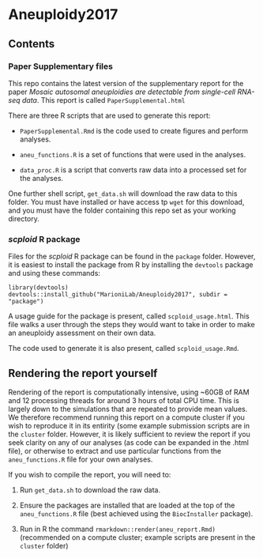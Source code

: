 # Aneuploidy2017

## Contents

### Paper Supplementary files

This repo contains the latest version of the supplementary report for the paper *Mosaic autosomal aneuploidies are detectable from single-cell RNA-seq data*. This report is called `PaperSupplemental.html`

There are three R scripts that are used to generate this report:

* `PaperSupplemental.Rmd` is the code used to create figures and perform analyses.

* `aneu_functions.R` is a set of functions that were used in the analyses.

* `data_proc.R` is a script that converts raw data into a processed set for the analyses.

One further shell script, `get_data.sh` will download the raw data to this folder. You must have installed or have access tp `wget` for this download, and you must have the folder containing this repo set as your working directory.

### *scploid* R package

Files for the *scploid* R package can be found in the `package` folder. However, it is easiest to install the package from R by installing the `devtools` package and using these commands:

`library(devtools)`
`devtools::install_github("MarioniLab/Aneuploidy2017", subdir = "package")`

A usage guide for the package is present, called `scploid_usage.html`. This file walks a user through the steps they would want to take in order to make an aneuploidy assessment on their own data.

The code used to generate it is also present, called `scploid_usage.Rmd`.

## Rendering the report yourself

Rendering of the report is computationally intensive, using ~60GB of RAM and 12 processing threads for around 3 hours of total CPU time. This is largely down to the simulations that are repeated to provide mean values. We therefore recommend running this report on a compute cluster if you wish to reproduce it in its entirity (some example submission scripts are in the `cluster` folder. However, it is likely sufficient to review the report if you seek clarity on any of our analyses (as code can be expanded in the .html file), or otherwise to extract and use particular functions from the `aneu_functions.R` file for your own analyses.

If you wish to compile the report, you will need to:

1. Run `get_data.sh` to download the raw data.

2. Ensure the packages are installed that are loaded at the top of the `aneu_functions.R` file (best achieved using the `BiocInstaller` package).

3. Run in R the command `rmarkdown::render(aneu_report.Rmd)` (recommended on a compute cluster; example scripts are present in the `cluster` folder)
